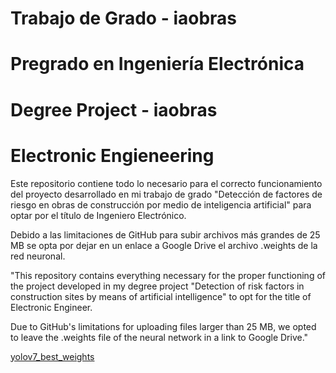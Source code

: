 # Trabajo de Grado - iaobras
# Pregrado en Ingeniería Electrónica
# Degree Project - iaobras
# Electronic Engieneering

Este repositorio contiene todo lo necesario para el correcto funcionamiento del proyecto desarrollado en mi trabajo de grado "Detección de factores de riesgo en obras de construcción por medio de inteligencia artificial" para optar por el título de Ingeniero Electrónico.

Debido a las limitaciones de GitHub para subir archivos más grandes de 25 MB se opta por dejar en un enlace a Google Drive el archivo .weights de la red neuronal.

"This repository contains everything necessary for the proper functioning of the project developed in my degree project "Detection of risk factors in construction sites by means of artificial intelligence" to opt for the title of Electronic Engineer.

Due to GitHub's limitations for uploading files larger than 25 MB, we opted to leave the .weights file of the neural network in a link to Google Drive."

[yolov7_best_weights](https://drive.google.com/drive/folders/1E7H8OOU8wHZciFfbfCve8SjCha2ivS07?usp=sharing)
